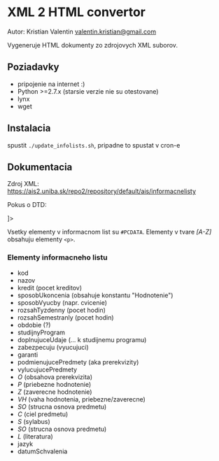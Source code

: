 XML 2 HTML convertor
=========
Autor: Kristian Valentin <valentin.kristian@gmail.com>

Vygeneruje HTML dokumenty zo zdrojovych XML suborov.

## Poziadavky ##
* pripojenie na internet :)
* Python >=2.7.x (starsie verzie nie su otestovane)
* lynx
* wget

## Instalacia ##
spustit `./update_infolists.sh`, pripadne to spustat v cron-e

## Dokumentacia ##
Zdroj XML:
https://ais2.uniba.sk/repo2/repository/default/ais/informacnelisty

Pokus o DTD:
<!DOCTYPE obsah [
  <!ELEMENT obsah (organizacnaJednotka, informacneListy)>
  <!ELEMENT organizacnaJednotka (#PCDATA)>
  <!ELEMENT informacneListy (informacnyList)*>
  <!ELEMENT informacnyList (#vid nizsie#)>
]>

Vsetky elementy v informacnom list su `#PCDATA`. Elementy v tvare _[A-Z]_ obsahuju elementy `<p>`.

### Elementy informacneho listu ###

* kod
* nazov
* kredit (pocet kreditov)
* sposobUkoncenia (obsahuje konstantu "Hodnotenie")
* sposobVyucby (napr. cvicenie)
* rozsahTyzdenny (pocet hodin)
* rozsahSemestranly (pocet hodin)
* obdobie (?)
* studijnyProgram
* doplnujuceUdaje (... k studijnemu programu)
* zabezpecuju (vyucujuci)
* garanti
* podmienujucePredmety (aka prerekvizity)
* vylucujucePredmety
* _O_ (obsahova prerekvizita)
* _P_ (priebezne hodnotenie)
* _Z_ (zaverecne hodnotenie)
* _VH_ (vaha hodnotenia, priebezne/zaverecne)
* _SO_ (strucna osnova predmetu)
* _C_ (ciel predmetu)
* _S_ (sylabus)
* _SO_ (strucna osnova predmetu)
* _L_ (literatura)
* jazyk
* datumSchvalenia

